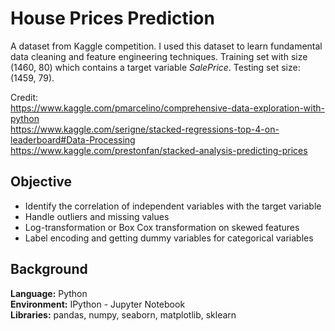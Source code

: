 # House Prices Prediction

A dataset from Kaggle competition. I used this dataset to learn fundamental data cleaning and feature engineering techniques. Training set with size (1460, 80) which contains a target variable *SalePrice*. Testing set size: (1459, 79).

Credit:  
https://www.kaggle.com/pmarcelino/comprehensive-data-exploration-with-python  
https://www.kaggle.com/serigne/stacked-regressions-top-4-on-leaderboard#Data-Processing  
https://www.kaggle.com/prestonfan/stacked-analysis-predicting-prices


## Objective
- Identify the correlation of independent variables with the target variable
- Handle outliers and missing values
- Log-transformation or Box Cox transformation on skewed features
- Label encoding and getting dummy variables for categorical variables


## Background

**Language:** Python  
**Environment:** IPython - Jupyter Notebook  
**Libraries:** pandas, numpy, seaborn, matplotlib, sklearn
